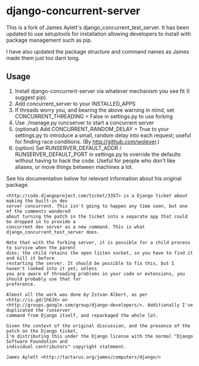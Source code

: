 # django-concurrent-server #

This is a fork of James Aylett's django_concurrent_test_server. It has been updated to use
setuptools for installation allowing developers to install with package management such as
pip. 

I have also updated the package structure and command names as James made them just too darn
long. 


## Usage ##

1. Install django-concurrent-server via whatever mechanism you see fit (I suggest pip).
2. Add concurrent_server to your INSTALLED_APPS
3. If threads worry you, and bearing the above warning in mind, set
   CONCURRENT_THREADING = False in settings.py to use forking
4. Use ./manage.py runcserver to start a concurrent server
5. (optional) Add CONCURRENT_RANDOM_DELAY = True to your settings.py to
   introduce a small, random delay into each request; useful for finding race
   conditions. (By <http://github.com/wolever>.)
6. (option) Set RUNSERVER_DEFAULT_ADDR / RUNSERVER_DEFAULT_PORT in settings.py
   to override the defaults without having to hack the code. Useful for people
   who don't like aliases, or move things between machines a lot.


See his documentation below for relevant information about his original package.


    <http://code.djangoproject.com/ticket/3357> is a Django ticket about making the built-in dev
    server concurrent. This isn't going to happen any time soon, but one of the comments wondered
    about turning the patch in the ticket into a separate app that could be dropped in to provide a
    concurrent dev server as a new command. This is what django_concurrent_test_server does.

    Note that with the forking server, it is possible for a child process to survive when the parent
    dies; the child retains the open listen socket, so you have to find it and kill it before
    restarting the server. It should be possible to fix this, but I haven't looked into it yet; unless
    you are aware of threading problems in your code or extensions, you should probably use that for
    preference.

    Almost all the work was done by Istvan Albert, as per <http://is.gd/1h6JX> on
    <http://groups.google.com/group/django-developers/>. Additionally I've duplicated the runserver
    command from Django itself, and repackaged the whole lot.

    Given the context of the original discussion, and the presence of the patch on the Django ticket,
    I'm distributing this under the Django license with the normal "Django Software Foundation and
    individual contributors" copyright statement.

    James Aylett <http://tartarus.org/james/computers/django/>
